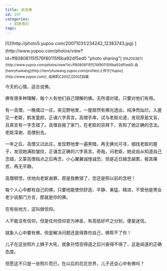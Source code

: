 ```yaml
---
title: 说说佛
id: 197
categories:
  - 如是我曰
tags:
---
```


<span class="Apple-style-span" style="line-height:22px;font-family:Verdana;font-size:13px;"><div id="LastMDatecns!2FFE745BB29BDC48!672" style="line-height:170%;">
</div><div id="msgcns!2FFE745BB29BDC48!672" class="bvMsg" style="line-height:170%;width:100%;overflow-x:hidden;overflow-y:hidden;text-overflow:ellipsis;"><div style="float:left;margin-right:10px;margin-bottom:10px;line-height:170%;">[![](http://photo5.yupoo.com/20071031/234242_12383743.jpg) ](http://www.yupoo.com/photos/view?id=ff80808115f576f80115f6ba92df5ed0 "photo sharing")
<span style="margin-top:0;line-height:170%;font-size:.8em;">[PA200367](http://www.yupoo.com/photos/view?id=ff80808115f576f80115f6ba92df5ed0)
由[henryhuiwang](http://henryhuiwang.yupoo.com/profile/)上传于[Yupoo](http://www.yupoo.com/), 由相机C200Z,D510Z拍摄.</span></div><div style="line-height:170%;">今天的心情，适合说佛。

佛有很多种理解，每个人有他们自己理解的佛。无所谓对错，只要对他们有用。

有一高僧，一晚偶过一庄，突见野地里，一屋居然有佛光透出，纯净而灿烂。入屋见一老妪，鹤发童颜，正诵六字真言。高僧手痒，试与老妪论道，发现原是文盲，且真言有一字念错了。高僧自报了家门，在老妪的崇拜下，告知了她正确的念法。老妪深谢，高僧别去。

一年之后，高僧又过此庄，发现野地里一遍黑暗，再无佛光可寻，细找老妪的屋子，发现她满脸皱纹，正诵念正确的六字真言。奇哉，问老妪，她说自从知道自己念错，又蒙高僧指点之后再念，小心翼翼诚惶诚恐，但是近日越念越累，极其痛苦，再无平静。

高僧顿悟，伏地向老妪谢罪，原是我教错了，您还是照以前的念吧！

每个人心中都有自己的佛，只要他能使你舒适、平静、勇猛、精进，不管他是男女老少说那门方言，那就是你的佛。

在有些地方，这叫做信仰。

人不能没有信仰，但是任何信仰变为神圣，有高低好坏之分别，便是迷信。

就象人心中要有佛，但是解决问题还是得靠你自己，佛帮不了你！

儿子在这张照片上狮子大吼，就象孙悟空得道之后兴奋得不得了，这是闻道的正确态度。

但愿这不只是一张照片而已，在以后的花花世界，儿子还会心中有佛吗？</div></div></span>